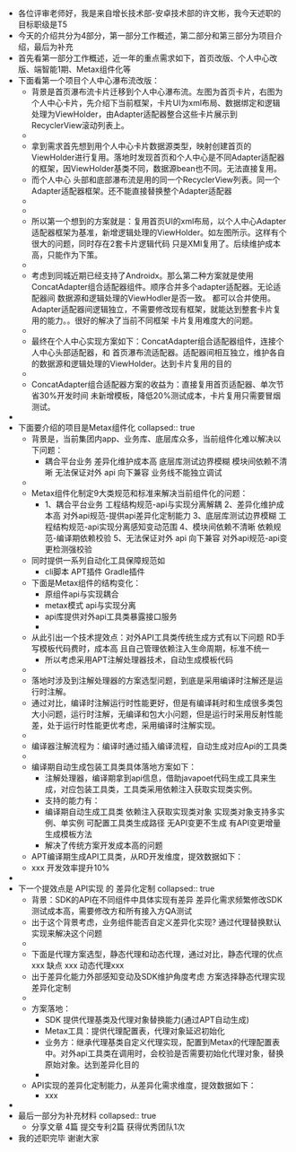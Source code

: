 - 各位评审老师好，我是来自增长技术部-安卓技术部的许文彬，我今天述职的目标职级是T5
- 今天的介绍共分为4部分，第一部分工作概述，第二部分和第三部分为项目介绍，最后为补充
- 首先看第一部分工作概述，近一年的重点需求如下，首页改版、个人中心改版、端智能1期、Metax组件化等
- 下面看第一个项目个人中心瀑布流改版：
	- 背景是首页瀑布流卡片迁移到个人中心瀑布流。左图为首页卡片，右图为个人中心卡片，先介绍下当前框架，卡片UI为xml布局、数据绑定和逻辑处理为ViewHolder，由Adapter适配器整合这些卡片展示到RecyclerView滚动列表上。
	-
	- 拿到需求首先想到用个人中心卡片数据源类型，映射创建首页的ViewHolder进行复用。落地时发现首页和个人中心是不同Adapter适配器的框架，因ViewHolder基类不同，数据源bean也不同。无法直接复用。
	- 而个人中心 头部和底部瀑布流是用的同一个RecyclerView列表。同一个Adapter适配器框架。还不能直接替换整个Adapter适配器
	-
	-
	- 所以第一个想到的方案就是：复用首页UI的xml布局，以个人中心Adapter适配器框架为基准，新增逻辑处理的ViewHolder。如左图所示。这样有个很大的问题，同时存在2套卡片逻辑代码 只是XMl复用了。后续维护成本高，只能作为下策。
	-
	- 考虑到同城近期已经支持了Androidx。那么第二种方案就是使用ConcatAdapter组合适配器组件。顺序合并多个adapter适配器。无论适配器间 数据源和逻辑处理的ViewHodler是否一致。  都可以合并使用。Adapter适配器间逻辑独立，不需要修改现有框架，就能达到整套卡片复用的能力。。很好的解决了当前不同框架 卡片复用难度大的问题。
	-
	- 最终在个人中心实现方案如下：ConcatAdapter组合适配器组件，连接个人中心头部适配器，和 首页瀑布流适配器。适配器间相互独立，维护各自的数据源和逻辑处理的ViewHolder。达到卡片复用的目的
	-
	- ConcatAdapter组合适配器方案的收益为：直接复用首页适配器、单次节省30%开发时间
	  未新增模板，降低20%测试成本，卡片复用只需要冒烟测试。
-
- 下面要介绍的项目是Metax组件化
  collapsed:: true
	- 背景是，当前集团内app、业务库、底层库众多，当前组件化难以解决以下问题：
		- 耦合平台业务
		  差异化维护成本高
		  底层库测试边界模糊
		  模块间依赖不清晰
		  无法保证对外 api 向下兼容
		  业务线不能独立调试
	-
	- Metax组件化制定9大类规范和标准来解决当前组件化的问题：
		- 1、耦合平台业务
		  工程结构规范-api与实现分离解耦
		  2、差异化维护成本高
		  对外api规范-提供api差异化定制能力
		  3、底层库测试边界模糊
		  工程结构规范-api实现分离感知变动范围
		  4、模块间依赖不清晰
		  依赖规范-编译期依赖校验
		  5、无法保证对外 api 向下兼容
		  对外api规范-api变更检测强校验
	- 同时提供一系列自动化工具保障规范如
		- cli脚本
		  APT插件
		  Gradle插件
	- 下面是Metax组件的结构变化：
		- 原组件api与实现耦合
		- metax模式 api与实现分离
		- api库提供对外api工具类暴露接口服务
		-
	- 从此引出一个技术提效点：对外API工具类传统生成方式有以下问题
	  RD手写模板代码费时，成本高
	  且自己管理依赖注入生命周期，标准不统一
		- 所以考虑采用APT注解处理器技术，自动生成模板代码
	-
	- 落地时涉及到注解处理器的方案选型问题，到底是采用编译时注解还是运行时注解。
	- 通过对比，编译时注解运行时性能更好，但是有编译耗时和生成很多类包大小问题，运行时注解，无编译和包大小问题，但是运行时采用反射性能差，处于运行时性能更优考虑，采用编译时注解实现。
	-
	- 编译器注解流程为：编译时通过插入编译流程，自动生成对应Api的工具类
	-
	- 编译期自动生成包装工具类具体落地方案如下：
		- 注解处理器，编译期拿到api信息，借助javapoet代码生成工具来生成，对应包装工具类，工具类采用依赖注入获取实现类实例。
		- 支持的能力有：
		- 编译期自动生成工具类
		  依赖注入获取实现类对象
		  实现类对象支持多实例、单实例
		  可配置工具类生成路径
		  无API变更不生成
		  有API变更增量生成模板方法
		- 解决了传统方案开发成本高的问题
	- APT编译期生成API工具类，从RD开发维度，提效数据如下：
	- xxx 开发效率提升10%
-
- 下一个提效点是 API实现 的  差异化定制
  collapsed:: true
	- 背景：SDK的API在不同组件中具体实现有差异
	  差异化需求频繁修改SDK
	  测试成本高，需要修改方和所有接入方QA测试
	- 出于这个背景考虑，业务组件能否自定义差异化实现?    通过代理替换默认实现来解决这个问题
	-
	- 下面是代理方案选型，静态代理和动态代理，通过对比，静态代理的优点xxx  缺点 xxx  动态代理xxx
	- 出于差异化能力外部感知变动及SDK维护角度考虑   方案选择静态代理实现差异化定制
	-
	- 方案落地：
		- SDK 提供代理基类及代理对象替换能力(通过APT自动生成)
		- Metax工具：提供代理配置表，代理对象延迟初始化
		- 业务方：继承代理基类自定义代理实现，配置到Metax的代理配置表中。对外api工具类在调用时，会校验是否需要初始化代理对象，替换原始对象。达到差异化目的
		-
	- API实现的差异化定制能力，从差异化需求维度，提效数据如下：
		- xxx
-
- 最后一部分为补充材料
  collapsed:: true
	- 分享文章 4篇  提交专利2篇  获得优秀团队1次
- 我的述职完毕 谢谢大家